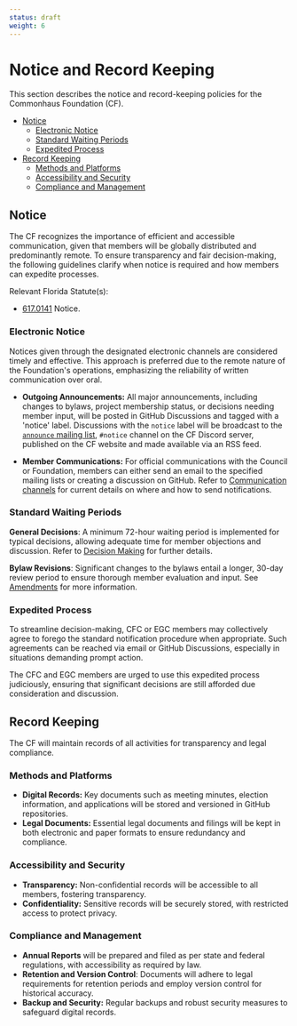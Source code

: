 ```yaml
---
status: draft
weight: 6
---
```

# Notice and Record Keeping

This section describes the notice and record-keeping policies for the Commonhaus Foundation (CF).

- [Notice](#notice)
    - [Electronic Notice](#electronic-notice)
    - [Standard Waiting Periods](#standard-waiting-periods)
    - [Expedited Process](#expedited-process)
- [Record Keeping](#record-keeping)
    - [Methods and Platforms](#methods-and-platforms)
    - [Accessibility and Security](#accessibility-and-security)
    - [Compliance and Management](#compliance-and-management)

## Notice

The CF recognizes the importance of efficient and accessible communication, given that members will be globally distributed and predominantly remote. To ensure transparency and fair decision-making, the following guidelines clarify when notice is required and how members can expedite processes.

Relevant Florida Statute(s):

- [617.0141](https://www.flsenate.gov/Laws/Statutes/2020/0617.0141) Notice.

### Electronic Notice

Notices given through the designated electronic channels are considered timely and effective. This approach is preferred due to the remote nature of the Foundation's operations, emphasizing the reliability of written communication over oral.

- **Outgoing Announcements:** All major announcements, including changes to bylaws, project membership status, or decisions needing member input, will be posted in GitHub Discussions and tagged with a 'notice' label. Discussions with the `notice` label will be broadcast to the [`announce` mailing list][CONTACTS.yaml], `#notice` channel on the CF Discord server, published on the CF website and made available via an RSS feed.

- **Member Communications:** For official communications with the Council or Foundation, members can either send an email to the specified mailing lists or creating a discussion on GitHub. Refer to [Communication channels][contact-us] for current details on where and how to send notifications.

### Standard Waiting Periods

**General Decisions**: A minimum 72-hour waiting period is implemented for typical decisions, allowing adequate time for member objections and discussion. Refer to [Decision Making][] for further details.

**Bylaw Revisions**: Significant changes to the bylaws entail a longer, 30-day review period to ensure thorough member evaluation and input. See [Amendments][] for more information.

### Expedited Process

To streamline decision-making, CFC or EGC members may collectively agree to forego the standard notification procedure when appropriate. Such agreements can be reached via email or GitHub Discussions, especially in situations demanding prompt action.

The CFC and EGC members are urged to use this expedited process judiciously, ensuring that significant decisions are still afforded due consideration and discussion.

## Record Keeping

The CF will maintain records of all activities for transparency and legal compliance.

### Methods and Platforms

- **Digital Records:** Key documents such as meeting minutes, election information, and applications will be stored and versioned in GitHub repositories.
- **Legal Documents:** Essential legal documents and filings will be kept in both electronic and paper formats to ensure redundancy and compliance.

### Accessibility and Security

- **Transparency:** Non-confidential records will be accessible to all members, fostering transparency.
- **Confidentiality:** Sensitive records will be securely stored, with restricted access to protect privacy.

### Compliance and Management

- **Annual Reports** will be prepared and filed as per state and federal regulations, with accessibility as required by law.
- **Retention and Version Control**: Documents will adhere to legal requirements for retention periods and employ version control for historical accuracy.
- **Backup and Security:** Regular backups and robust security measures to safeguard digital records.

[Amendments]: ./8-amendments.md
[Decision Making]: ./5-decision-making.md#seeking-consensus-on-mailing-lists
[contact-us]: ../COMMUNICATION.md
[CONTACTS.yaml]: ../CONTACTS.yaml
